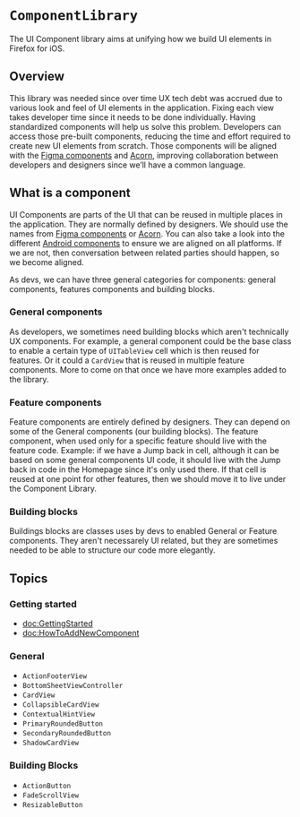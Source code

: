 # ``ComponentLibrary``

The UI Component library aims at unifying how we build UI elements in Firefox for iOS.

## Overview
This library was needed since over time UX tech debt was accrued due to various look and feel of UI elements in the application. Fixing each view takes developer time since it needs to be done individually. Having standardized components will help us solve this problem. Developers can access those pre-built components, reducing the time and effort required to create new UI elements from scratch. Those components will be aligned with the [Figma components](https://www.figma.com/file/YIbYarab5aYte7KbK0bcVw/iOS-Components?node-id=1202%3A53176&mode=dev) and [Acorn](https://acorn.firefox.com/latest/components/button/i-os.html), improving collaboration between developers and designers since we’ll have a common language.

## What is a component

UI Components are parts of the UI that can be reused in multiple places in the application. They are normally defined by designers. We should use the names from [Figma components](https://www.figma.com/file/YIbYarab5aYte7KbK0bcVw/iOS-Components?node-id=1202%3A53176&mode=dev) or [Acorn](https://acorn.firefox.com/latest/components/button/i-os.html). You can also take a look into the different [Android components](https://searchfox.org/mozilla-mobile/source/firefox-android/fenix/app/src/main/java/org/mozilla/fenix/compose) to ensure we are aligned on all platforms. If we are not, then conversation between related parties should happen, so we become aligned. 

As devs, we can have three general categories for components: general components, features components and building blocks.

### General components
As developers, we sometimes need building blocks which aren't technically UX components. For example, a general component could be the base class to enable a certain type of `UITableView` cell which is then reused for features. Or it could a `CardView` that is reused in multiple feature components. More to come on that once we have more examples added to the library.

### Feature components
Feature components are entirely defined by designers. They can depend on some of the General components (our building blocks). The feature component, when used only for a specific feature should live with the feature code. Example: if we have a Jump back in cell, although it can be based on some general components UI code, it should live with the Jump back in code in the Homepage since it's only used there. If that cell is reused at one point for other features, then we should move it to live under the Component Library.

### Building blocks
Buildings blocks are classes uses by devs to enabled General or Feature components. They aren't necessarely UI related, but they are sometimes needed to be able to structure our code more elegantly.

## Topics

### Getting started

- <doc:GettingStarted>
- <doc:HowToAddNewComponent>

### General

- ``ActionFooterView``
- ``BottomSheetViewController``
- ``CardView``
- ``CollapsibleCardView``
- ``ContextualHintView``
- ``PrimaryRoundedButton``
- ``SecondaryRoundedButton``
- ``ShadowCardView``

### Building Blocks

- ``ActionButton``
- ``FadeScrollView``
- ``ResizableButton``
